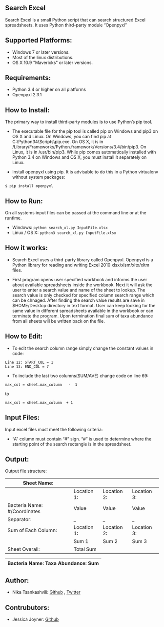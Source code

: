 ## Search Excel
Search Excel is a small Python script that can search structured Excel spreadsheets. It uses Python third-party module “Openpyxl”

## Supported Platforms:
- Windows 7 or later versions.
- Most of the linux distributions.
- OS X 10.9 "Mavericks" or later versions.

## Requirements:
- Python 3.4 or higher on all platforms
- Openpyxl 2.3.1

## How to Install:
The primary way to install third-party modules is to use Python’s pip tool.

- The executable file for the pip tool is called pip on Windows and pip3 on OS X and Linux. On Windows, you can find pip at C:\Python34\Scripts\pip.exe. On OS X, it is in /Library/Frameworks/Python.framework/Versions/3.4/bin/pip3. On Linux, it is in /usr/bin/pip3. While pip comes automatically installed with Python 3.4 on Windows and OS X, you must install it separately on Linux.

- Install openpyxl using pip. It is advisable to do this in a Python virtualenv without system packages:

```$ pip install openpyxl```

## How to Run:
On all systems input files can be passed at the command line or at the runtime.
- Windows: `python search_xl.py InputFile.xlsx`
- Linux / OS X: `python3 search_xl.py InputFile.xlsx`

## How it works:
- Search Excel uses a third-party library called Openpyxl. Openpyxl is a Python library for reading and writing Excel 2010 xlsx/xlsm/xltx/xltm files.

- First program opens user specified workbook and informs the user about available spreadsheets inside the workbook. Next it will ask the user to enter a search value and name of the sheet to lookup. The search value is only checked for specified column search range which can be chnaged. After finding the search value results are save in $HOME/Desktop directory in text format. User can keep looking for the same value in different spreadsheets available in the workbook or can terminate the program. Upon termination final sum of taxa abundance from all sheets will be written back on the file.

## How to Edit:
- To edit the search column range simply change the constant values in code:

```
Line 12: START_COL = 1
Line 13: END_COL = 7
```
- To include the last two columns(SUM/AVE) change code on line 69:

`max_col = sheet.max_column   -  1`

to

`max_col = sheet.max_column  + 1`

## Input Files:
Input excel files must meet the following criteria:
- “A” column must contain “#” sign. “#” is used to determine where the starting point of the search rectangle is in the spreadsheet.

## Output:
Output file structure:

|Sheet Name:   |   |   |   |
|---|---|---|---|
|   |Location 1:   |Location 2:   |Location 3:   |
|Bacteria Name: #/Coordinates    |Value   |Value   |Value   |
|Separator:    |_   |_   |_   |
|Sum of Each Column:   |Location 1:   |Location 2:   |Location 3:   |
|   |Sum 1   |Sum 2   |Sum 3   |
|Sheet Overall:   |Total Sum   |   |   |

|Bacteria Name: Taxa Abundance: Sum   |
|---|

## Author:
+ Nika Tsankashvili: [Github](https://github.com/NikaTsanka) , [Twitter](https://twitter.com/NikaTsanka)

## Contrubutors:
+ Jessica Joyner: [Github](https://github.com/jjoyner07)
